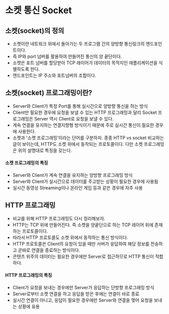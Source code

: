 # 소켓 통신 Socket


## 소켓(socket)의 정의
* 소켓이란 네트워크 위에서 돌아가는 두 프로그램 간의 양방향 통신링크의 엔드포인트이다.
* 즉 IP와 port 넘버를 활용하여 만들어진 통신의 양 끝단이다.
* 소켓은 포트 넘버를 할당받아 TCP 레이어가 데이터의 목적지인 애플리케이션을 식별하도록 한다.
* 엔드포인트는 IP 주소와 포트넘버의 조합이다.



## 소켓(socket) 프로그래밍이란?
* Server와 Client가 특정 Port를 통해 실시간으로 양방향 통신을 하는 방식
* Client만 필요한 경우에 요청을 보낼 수 있는 HTTP 프로그래밍과 달리 Socket 프로그래밍은 Server 역시 Client로 요청을 보낼 수 있다.
* 계속 연결을 유지하는 연결지향형 방식이기 때문에 주로 실시간 통신이 필요한 경우에 사용한다.
* 소켓과 '소켓 프로그래밍'이라는 단어를 구분하자. 종종 HTTP vs socket 비교하는 글이 보이는데, HTTP도 소켓 위에서 동작되는 프로토콜이다. 다만 소켓 프로그래밍은 위의 설명대로 특징을 갖는다.

#### 소켓 프로그래밍의 특징
* Server와 Client가 계속 연결을 유지하는 양방향 프로그래밍 방식
* Server와 Client가 실시간으로 데이터를 주고받는 상황이 필요한 경우에 사용됨
* 실시간 동영상 Streaming이나 온라인 게임 등과 같은 경우에 자주 사용


## HTTP 프로그래밍
* 비교를 위해 HTTP 프로그래밍도 다시 정리해보자.
* HTTP는 TCP 위에 만들어진다. 즉 소켓을 양끝단으로 하는 TCP 레이어 위에 존재하는 프로토콜이다.
* 따라서 HTTP 프로토콜도 소켓 위에서 동작하는 통신 방식이다.
* HTTP 프로토콜은 Client의 요청이 있을 때만 서버가 응답하여 해당 정보를 전송하고 곧바로 연결을 종료하는 방식이다.
* 콘텐츠 위주의 데이터는 필요한 경우에만 Server로 접근하므로 HTTP 통신이 적합하다.

#### HTTP 프로그래밍의 특징
* Client가 요청을 보내는 경우에만 Server가 응답하는 단방향 프로그래밍 방식
* Server로부터 소켓 연결을 하고 응답을 받은 후에는 연결이 바로 종료
* 실시간 연결이 아니고, 응답이 필요한 경우에만 Server와 연결을 맺어 요청을 보내는 상황에 유용